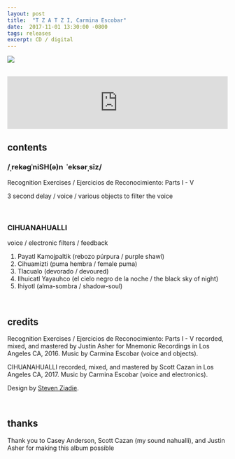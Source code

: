 ```yaml
---
layout: post
title:  "T Z A T Z I, Carmina Escobar"
date:  2017-11-01 13:30:00 -0800
tags: releases
excerpt: CD / digital
---
```




![]({{site.url}}/assets/tzatzitest.png)

<br/>

<iframe style="border: 0; width: 100%; height: 120px;" src="https://bandcamp.com/EmbeddedPlayer/album=539989805/size=large/bgcol=ffffff/linkcol=0687f5/tracklist=false/artwork=small/transparent=true/" seamless><a href="http://awavepress.bandcamp.com/album/t-z-a-t-z-i">T Z A T Z I by Carmina Escobar</a></iframe>

<br/>

## contents

### /ˌrekəɡˈniSH(ə)n​ ​ ​ˈeksərˌsīz/
Recognition Exercises / Ejercicios de Reconocimiento: Parts I - V

3 second delay / voice / various objects to filter the voice

<br/>

### CIHUANAHUALLI
voice / electronic filters / feedback

1. Payatl Kamojpaltik (rebozo púrpura / purple shawl)
2. Cihuamizti (puma hembra / female puma)
3. Tlacualo (devorado / devoured)
4. Ilhuicatl Yayauhco (el cielo negro de la noche / the black sky of night)
5. Ihiyotl (alma-sombra / shadow-soul)

<br/>

## credits

Recognition Exercises / Ejercicios de Reconocimiento: Parts I - V recorded, mixed, and mastered by Justin Asher for Mnemonic Recordings in Los Angeles CA, 2016.
Music by Carmina Escobar (voice and objects).

CIHUANAHUALLI recorded, mixed, and mastered by Scott Cazan in Los Angeles CA, 2017.
Music by Carmina Escobar (voice and electronics).

Design by [Steven Ziadie](http://estzi.com/).

<br/>

## thanks

Thank you to Casey Anderson, Scott Cazan (my sound nahualli), and Justin Asher for making this album possible
